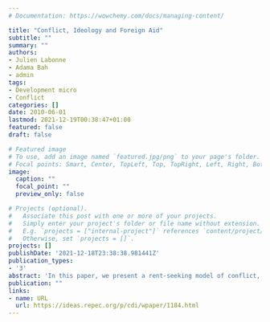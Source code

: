 ```yaml
---
# Documentation: https://wowchemy.com/docs/managing-content/

title: "Conflict, Ideology and Foreign Aid"
subtitle: ""
summary: ""
authors: 
- Julien Labonne
- Adama Bah
- admin
tags: 
- Development micro
- Conflict
categories: []
date: 2010-06-01
lastmod: 2021-12-19T00:38:47+01:00
featured: false
draft: false

# Featured image
# To use, add an image named `featured.jpg/png` to your page's folder.
# Focal points: Smart, Center, TopLeft, Top, TopRight, Left, Right, BottomLeft, Bottom, BottomRight.
image:
  caption: ""
  focal_point: ""
  preview_only: false

# Projects (optional).
#   Associate this post with one or more of your projects.
#   Simply enter your project's folder or file name without extension.
#   E.g. `projects = ["internal-project"]` references `content/project/deep-learning/index.md`.
#   Otherwise, set `projects = []`.
projects: []
publishDate: '2021-12-18T23:38:38.981441Z'
publication_types:
- '3'
abstract: 'In this paper, we present a rent-seeking model of conflict, which highlights the role of ideology in determining whether the government or the rebels take the initiative. We use the model to interpret the impact of a large-scale Community-Driven Development project on civil conflict in the Philippines. The country is characterized by the presence of two rebel groups, the New Peoples Army (NPA) and the Moro Islamic Liberation Front (MILF), with two distinct ideologies. We use a unique geo-referenced panel dataset on the occurrence of conflicts in 2003 and 2006 gathered from local newspapers that we match with nationally representative household survey and budget data on all municipalities in the country. Consistent with our models predictions, using a variety of estimation strategies, we find robust evidence that the project leads to a decline in MILF-related events and to an increase in NPA-related events.'
publication: ""
links:
- name: URL
  url: https://ideas.repec.org/p/cdi/wpaper/1184.html
---
```


